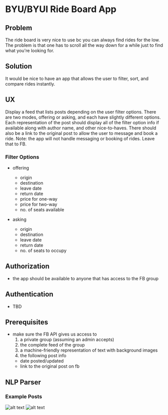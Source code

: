 BYU/BYUI Ride Board App
=======================

Problem
-------
The ride board is very nice to use bc you can always find rides for the low. The problem is that one
has to scroll all the way down for a while just to find what you're looking for.

Solution
--------
It would be nice to have an app that allows the user to filter, sort, and compare rides instantly.


UX
--
Display a feed that lists posts depending on the user filter options.  There are two modes, offering
or asking, and each have slightly different options.  Each representation of the post should display
all of the filter option info if available along with author name, and other nice-to-haves.  There
should also be a link to the original post to allow the user to message and book a ride.
 Note: the app will not handle messaging or booking of rides.  Leave that to FB.

### Filter Options

* offering
  * origin
  * destination
  * leave date
  * return date
  * price for one-way
  * price for two-way
  * no. of seats available

* asking
	* origin
	* destination
	* leave date
	* return date
	* no. of seats to occupy

Authorization
-------------
* the app should be available to anyone that has access to the FB group

Authentication
--------------
* TBD

Prerequisites
----------
* make sure the FB API gives us access to
  1. a private group (assuming an admin accepts)
  2. the complete feed of the group
  3. a machine-friendly representation of text with background images
  4. the following post info
    * date posted/updated
    * link to the original post on fb

NLP Parser
----------

### Example Posts
![alt text](https://www.dropbox.com/s/ledb9yrjy34s7ln/Screen%20Shot%202020-04-04%20at%204.01.41%20PM.png?dl=0 "Logo Title Text 1")
![alt text](https://www.dropbox.com/s/2cggujcfvc7ipt9/Screen%20Shot%202020-04-04%20at%203.59.07%20PM.png?dl=0 "Logo Title Text 1")
